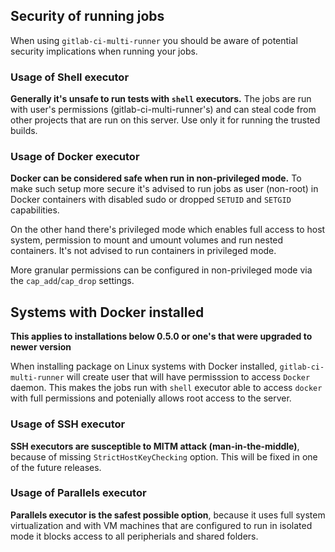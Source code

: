 ## Security of running jobs

When using `gitlab-ci-multi-runner` you should be aware of potential security implications when running your jobs.

### Usage of Shell executor

**Generally it's unsafe to run tests with `shell` executors.** The jobs are run with user's permissions (gitlab-ci-multi-runner's) and can steal code from other projects that are run on this server. Use only it for running the trusted builds.

### Usage of Docker executor

**Docker can be considered safe when run in non-privileged mode.** To make such setup more secure it's advised to run jobs as user (non-root) in Docker containers with disabled sudo or dropped `SETUID` and `SETGID` capabilities.

On the other hand there's privileged mode which enables full access to host system, permission to mount and umount volumes and run nested containers. It's not advised to run containers in privileged mode.

More granular permissions can be configured in non-privileged mode via the `cap_add`/`cap_drop` settings.

## Systems with Docker installed

**This applies to installations below 0.5.0 or one's that were upgraded to newer version**

When installing package on Linux systems with Docker installed, `gitlab-ci-multi-runner` will create user that will have permisssion to access `Docker` daemon. This makes the jobs run with `shell` executor able to access `docker` with full permissions and potenially allows root access to the server.

### Usage of SSH executor

**SSH executors are susceptible to MITM attack (man-in-the-middle)**, because of missing `StrictHostKeyChecking` option. This will be fixed in one of the future releases.

### Usage of Parallels executor

**Parallels executor is the safest possible option**, because it uses full system virtualization and with VM machines that are configured to run in isolated mode it blocks access to all peripherials and shared folders.
